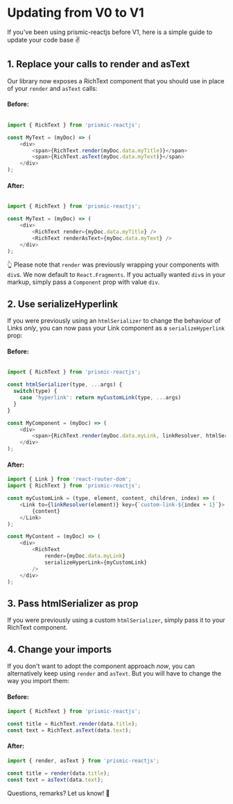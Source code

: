 # Updating from V0 to V1

If you've been using prismic-reactjs before V1, here is a simple guide to update your code base ✌️

## 1. Replace your calls to render and asText

Our library now exposes a RichText component that you should use in place of your `render` and `asText` calls:

#### Before:
```javascript

import { RichText } from 'prismic-reactjs';

const MyText = (myDoc) => (
    <div>
        <span>{RichText.render(myDoc.data.myTitle)}</span>
        <span>{RichText.asText(myDoc.data.myText)}</span>
    </div>
);
```

#### After:
```javascript

import { RichText } from 'prismic-reactjs';

const MyText = (myDoc) => (
    <div>
        <RichText render={myDoc.data.myTitle} />
        <RichText renderAsText={myDoc.data.myText} />
    </div>
);
```

👆 Please note that `render` was previously wrapping your components with `div`s. We now default to `React.Fragments`. If you actually wanted `div`s in your markup, simply pass a `Component` prop with value `div`.

## 2. Use serializeHyperlink

If you were previously using an `htmlSerializer` to change the behaviour of Links _only_, you can now pass your Link component as a `serializeHyperlink` prop:

#### Before:
```javascript

import { RichText } from 'prismic-reactjs';

const htmlSerializer(type, ...args) {
  switch(type) {
    case 'hyperlink': return myCustomLink(type, ...args)
  }
}

const MyComponent = (myDoc) => (
    <div>
        <span>{RichText.render(myDoc.data.myLink, linkResolver, htmlSerializer)}</span>
    </div>
);
```

#### After:
```javascript
import { Link } from 'react-router-dom';
import { RichText } from 'prismic-reactjs';

const myCustomLink = (type, element, content, children, index) => (
    <Link to={linkResolver(element)} key={`custom-link-${index + 1}`}>
        {content}
    </Link>
);

const MyContent = (myDoc) => (
    <div>
        <RichText
            render={myDoc.data.myLink}
            serializeHyperLink={myCustomLink}
        />
    </div>
);
```

## 3. Pass htmlSerializer as prop

If you were previously using a custom `htmlSerializer`, simply pass it to your RichText component.

## 4. Change your imports

If you don't want to adopt the component approach _now_, you can alternatively keep using `render` and `asText`. But you will have to change the way you import them:

#### Before:
```javascript
import { RichText } from 'prismic-reactjs';

const title = RichText.render(data.title);
const text = RichText.asText(data.text);
```

#### After:
```javascript
import { render, asText } from 'prismic-reactjs';

const title = render(data.title);
const text = asText(data.text);
```

Questions, remarks? Let us know! 🙌
